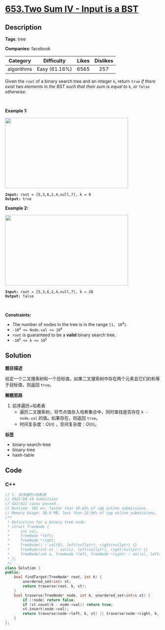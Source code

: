 # [653.Two Sum IV - Input is a BST](https://leetcode.com/problems/two-sum-iv-input-is-a-bst/description/)

## Description

**Tags**: tree

**Companies**: facebook

|  Category  |  Difficulty   | Likes | Dislikes |
| :--------: | :-----------: | :---: | :------: |
| algorithms | Easy (61.16%) | 6565  |   257    |

<p>Given the <code>root</code> of a binary search tree and an integer <code>k</code>, return <code>true</code> <em>if there exist two elements in the BST such that their sum is equal to</em> <code>k</code>, <em>or</em> <code>false</code> <em>otherwise</em>.</p>
<p>&nbsp;</p>
<p><strong class="example">Example 1:</strong></p>
<img alt="" src="https://assets.leetcode.com/uploads/2020/09/21/sum_tree_1.jpg" style="width: 400px; height: 229px;" />
<pre><code><strong>Input:</strong> root = [5,3,6,2,4,null,7], k = 9
<strong>Output:</strong> true</code></pre>
<p><strong class="example">Example 2:</strong></p>
<img alt="" src="https://assets.leetcode.com/uploads/2020/09/21/sum_tree_2.jpg" style="width: 400px; height: 229px;" />
<pre><code><strong>Input:</strong> root = [5,3,6,2,4,null,7], k = 28
<strong>Output:</strong> false</code></pre>
<p>&nbsp;</p>
<p><strong>Constraints:</strong></p>
<ul>
  <li>The number of nodes in the tree is in the range <code>[1, 10<sup>4</sup>]</code>.</li>
  <li><code>-10<sup>4</sup> &lt;= Node.val &lt;= 10<sup>4</sup></code></li>
  <li><code>root</code> is guaranteed to be a <strong>valid</strong> binary search tree.</li>
  <li><code>-10<sup>5</sup> &lt;= k &lt;= 10<sup>5</sup></code></li>
</ul>

## Solution

**题目描述**

给定一个二叉搜索树和一个目标值，如果二叉搜索树中存在两个元素且它们的和等于目标值，则返回 `true`。

**解题思路**

1. 前序遍历+哈希表
   - 遍历二叉搜索树，将节点值存入哈希集合中，同时查找是否存在 `k - node.val` 的值。如果存在，则返回 `true`。
   - 时间复杂度：$O(n)$ ，空间复杂度：$O(n)$。

**标签**

- binary-search-tree
- binary-tree
- hash-table

<!-- code start -->
## Code

### C++

```cpp
// 1. 前序遍历+哈希表
// 2022-08-19 submission
// 422/422 cases passed
// Runtime: 102 ms, faster than 10.82% of cpp online submissions.
// Memory Usage: 38.9 MB, less than 22.94% of cpp online submissions.
/**
 * Definition for a binary tree node.
 * struct TreeNode {
 *     int val;
 *     TreeNode *left;
 *     TreeNode *right;
 *     TreeNode() : val(0), left(nullptr), right(nullptr) {}
 *     TreeNode(int x) : val(x), left(nullptr), right(nullptr) {}
 *     TreeNode(int x, TreeNode *left, TreeNode *right) : val(x), left(left), right(right) {}
 * };
 */
class Solution {
public:
    bool findTarget(TreeNode* root, int k) {
        unordered_set<int> st;
        return traverse(root, k, st);
    }
    bool traverse(TreeNode* node, int k, unordered_set<int>& st) {
        if (!node) return false;
        if (st.count(k - node->val)) return true;
        st.insert(node->val);
        return traverse(node->left, k, st) || traverse(node->right, k, st);
    }
};
```

<!-- code end -->
